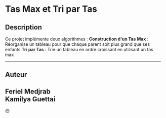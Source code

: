 # Tas Max et Tri par Tas

## Description
Ce projet implémente deux algorithmes :
 **Construction d'un Tas Max** : Réorganise un tableau pour que chaque parent soit plus grand que ses enfants
**Tri par Tas** : Trie un tableau en ordre croissant en utilisant un tas max

---
 ## Auteur
**Feriel Medjrab**  
**Kamilya Guettai**
---
😊

